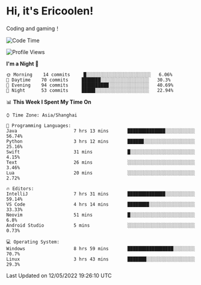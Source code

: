 # Hi, it's Ericoolen!
Coding and gaming！

<!--START_SECTION:waka-->
![Code Time](http://img.shields.io/badge/Code%20Time-242%20hrs%2044%20mins-blue)

![Profile Views](http://img.shields.io/badge/Profile%20Views-0-blue)

**I'm a Night 🦉** 

```text
🌞 Morning    14 commits     █░░░░░░░░░░░░░░░░░░░░░░░░   6.06% 
🌆 Daytime    70 commits     ███████░░░░░░░░░░░░░░░░░░   30.3% 
🌃 Evening    94 commits     ██████████░░░░░░░░░░░░░░░   40.69% 
🌙 Night      53 commits     █████░░░░░░░░░░░░░░░░░░░░   22.94%

```


📊 **This Week I Spent My Time On** 

```text
⌚︎ Time Zone: Asia/Shanghai

💬 Programming Languages: 
Java                     7 hrs 13 mins       ██████████████░░░░░░░░░░░   56.74% 
Python                   3 hrs 12 mins       ██████░░░░░░░░░░░░░░░░░░░   25.16% 
Swift                    31 mins             █░░░░░░░░░░░░░░░░░░░░░░░░   4.15% 
Text                     26 mins             ░░░░░░░░░░░░░░░░░░░░░░░░░   3.46% 
Lua                      20 mins             ░░░░░░░░░░░░░░░░░░░░░░░░░   2.72%

🔥 Editors: 
IntelliJ                 7 hrs 31 mins       ██████████████░░░░░░░░░░░   59.14% 
VS Code                  4 hrs 14 mins       ████████░░░░░░░░░░░░░░░░░   33.33% 
Neovim                   51 mins             █░░░░░░░░░░░░░░░░░░░░░░░░   6.8% 
Android Studio           5 mins              ░░░░░░░░░░░░░░░░░░░░░░░░░   0.73%

💻 Operating System: 
Windows                  8 hrs 59 mins       █████████████████░░░░░░░░   70.7% 
Linux                    3 hrs 43 mins       ███████░░░░░░░░░░░░░░░░░░   29.3%

```


 Last Updated on 12/05/2022 19:26:10 UTC
<!--END_SECTION:waka-->

